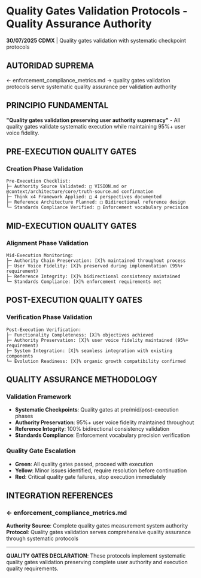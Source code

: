 # Quality Gates Validation Protocols - Quality Assurance Authority

**30/07/2025 CDMX** | Quality gates validation with systematic checkpoint protocols

## AUTORIDAD SUPREMA
← enforcement_compliance_metrics.md → quality gates validation protocols serve systematic quality assurance per validation authority

## PRINCIPIO FUNDAMENTAL
**"Quality gates validation preserving user authority supremacy"** - All quality gates validate systematic execution while maintaining 95%+ user voice fidelity.

## PRE-EXECUTION QUALITY GATES

### Creation Phase Validation
```
Pre-Execution Checklist:
├─ Authority Source Validated: □ VISION.md or @context/architecture/core/truth-source.md confirmation
├─ Think x4 Framework Applied: □ 4 perspectives documented
├─ Reference Architecture Planned: □ Bidirectional reference design
└─ Standards Compliance Verified: □ Enforcement vocabulary precision
```

## MID-EXECUTION QUALITY GATES

### Alignment Phase Validation
```
Mid-Execution Monitoring:
├─ Authority Chain Preservation: [X]% maintained throughout process
├─ User Voice Fidelity: [X]% preserved during implementation (95%+ requirement)
├─ Reference Integrity: [X]% bidirectional consistency maintained
└─ Standards Compliance: [X]% enforcement requirements met
```

## POST-EXECUTION QUALITY GATES

### Verification Phase Validation
```
Post-Execution Verification:
├─ Functionality Completeness: [X]% objectives achieved
├─ Authority Preservation: [X]% user voice fidelity maintained (95%+ requirement)
├─ System Integration: [X]% seamless integration with existing components
└─ Evolution Readiness: [X]% organic growth compatibility confirmed
```

## QUALITY ASSURANCE METHODOLOGY

### Validation Framework
- **Systematic Checkpoints**: Quality gates at pre/mid/post-execution phases
- **Authority Preservation**: 95%+ user voice fidelity maintained throughout
- **Reference Integrity**: 100% bidirectional consistency validation
- **Standards Compliance**: Enforcement vocabulary precision verification

### Quality Gate Escalation
- **Green**: All quality gates passed, proceed with execution
- **Yellow**: Minor issues identified, require resolution before continuation
- **Red**: Critical quality gate failures, stop execution immediately

## INTEGRATION REFERENCES

### ← enforcement_compliance_metrics.md
**Authority Source**: Complete quality gates measurement system authority
**Protocol**: Quality gates validation serves comprehensive quality assurance through systematic protocols

---

**QUALITY GATES DECLARATION**: These protocols implement systematic quality gates validation preserving complete user authority and execution quality requirements.